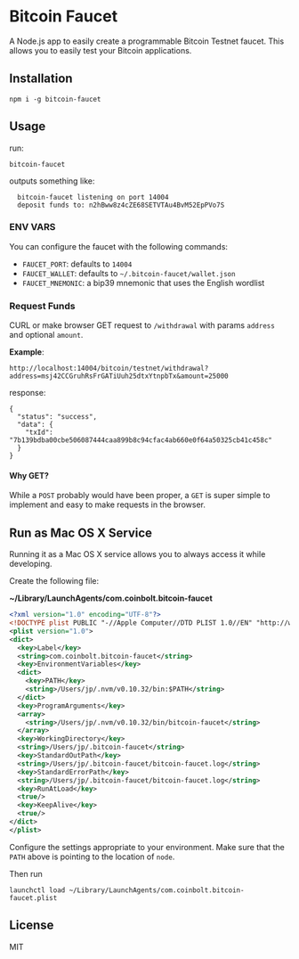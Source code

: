 Bitcoin Faucet
==============

A Node.js app to easily create a programmable Bitcoin Testnet faucet. This allows you to
easily test your Bitcoin applications.


Installation
------------

    npm i -g bitcoin-faucet


Usage
-----

run:

    bitcoin-faucet

outputs something like:

      bitcoin-faucet listening on port 14004
      deposit funds to: n2hBww8z4cZE68SETVTAu4BvM52EpPVo7S


### ENV VARS

You can configure the faucet with the following commands:

- `FAUCET_PORT`: defaults to `14004`
- `FAUCET_WALLET`: defaults to `~/.bitcoin-faucet/wallet.json`
- `FAUCET_MNEMONIC`: a bip39 mnemonic that uses the English wordlist


### Request Funds

CURL or make browser GET request to `/withdrawal` with params `address` and optional `amount`.

**Example**:

    http://localhost:14004/bitcoin/testnet/withdrawal?address=msj42CCGruhRsFrGATiUuh25dtxYtnpbTx&amount=25000

response:

    {
      "status": "success",
      "data": {
        "txId": "7b139bdba00cbe506087444caa899b8c94cfac4ab660e0f64a50325cb41c458c"
      }
    }


#### Why GET?

While a `POST` probably would have been proper, a `GET` is super simple to implement and
easy to make requests in the browser.


Run as Mac OS X Service
-----------------------

Running it as a Mac OS X service allows you to always access it while developing.

Create the following file:

**~/Library/LaunchAgents/com.coinbolt.bitcoin-faucet**

```xml
<?xml version="1.0" encoding="UTF-8"?>
<!DOCTYPE plist PUBLIC "-//Apple Computer//DTD PLIST 1.0//EN" "http://www.apple.com/DTDs/PropertyList-1.0.dtd">
<plist version="1.0">
<dict>
  <key>Label</key>
  <string>com.coinbolt.bitcoin-faucet</string>
  <key>EnvironmentVariables</key>
  <dict>
    <key>PATH</key>
    <string>/Users/jp/.nvm/v0.10.32/bin:$PATH</string>
  </dict>
  <key>ProgramArguments</key>
  <array>
    <string>/Users/jp/.nvm/v0.10.32/bin/bitcoin-faucet</string>
  </array>
  <key>WorkingDirectory</key>
  <string>/Users/jp/.bitcoin-faucet</string>
  <key>StandardOutPath</key>
  <string>/Users/jp/.bitcoin-faucet/bitcoin-faucet.log</string>
  <key>StandardErrorPath</key>
  <string>/Users/jp/.bitcoin-faucet/bitcoin-faucet.log</string>
  <key>RunAtLoad</key>
  <true/>
  <key>KeepAlive</key>
  <true/>
</dict>
</plist>
```

Configure the settings appropriate to your environment. Make sure that the `PATH`
above is pointing to the location of `node`.

Then run

    launchctl load ~/Library/LaunchAgents/com.coinbolt.bitcoin-faucet.plist


License
-------

MIT


